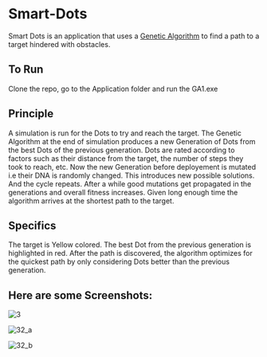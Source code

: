 # Smart-Dots
Smart Dots is an application that uses a [Genetic Algorithm](https://en.wikipedia.org/wiki/Genetic_algorithm) to find a path to a target hindered with obstacles.

## To Run
Clone the repo, go to the Application folder and run the GA1.exe

## Principle
A simulation is run for the Dots to try and reach the target. The Genetic Algorithm at the end of simulation produces a new Generation of Dots from the best Dots of the previous generation. Dots are rated according to factors such as their distance from the target, the number of steps they took to reach, etc. Now the new Generation before deployement is mutated i.e their DNA is randomly changed. This introduces new possible solutions. And the cycle repeats. After a while good mutations get propagated in the generations and overall fitness increases. Given long enough time the algorithm arrives at the shortest path to the target.

## Specifics
The target is Yellow colored. The best Dot from the previous generation is highlighted in red. After the path is discovered, the algorithm optimizes for the quickest path by only considering Dots better than the previous generation.

## Here are some Screenshots:

![3](https://user-images.githubusercontent.com/34769156/43474411-6ceda20a-9510-11e8-8677-ebfdcfe5a3fb.png)

![32_a](https://user-images.githubusercontent.com/34769156/43474754-617d55ea-9511-11e8-9479-816f83762cd3.png)

![32_b](https://user-images.githubusercontent.com/34769156/43412582-56840c72-944b-11e8-855d-83fdfb7cdc10.png)
